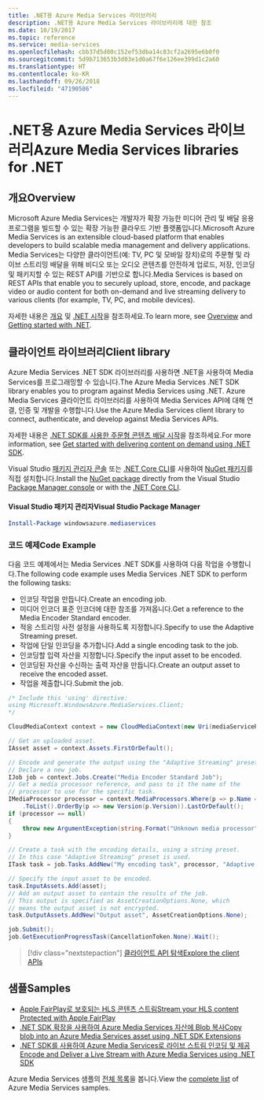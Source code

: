 ```yaml
---
title: .NET용 Azure Media Services 라이브러리
description: .NET용 Azure Media Services 라이브러리에 대한 참조
ms.date: 10/19/2017
ms.topic: reference
ms.service: media-services
ms.openlocfilehash: cbb37d5d80c152ef53dba14c83cf2a2695e6b0f0
ms.sourcegitcommit: 5d9b713653b3d03e1d0a67f6e126ee399d1c2a60
ms.translationtype: HT
ms.contentlocale: ko-KR
ms.lasthandoff: 09/26/2018
ms.locfileid: "47190586"
---
```

# <a name="azure-media-services-libraries-for-net"></a><span data-ttu-id="3fa51-103">.NET용 Azure Media Services 라이브러리</span><span class="sxs-lookup"><span data-stu-id="3fa51-103">Azure Media Services libraries for .NET</span></span>

## <a name="overview"></a><span data-ttu-id="3fa51-104">개요</span><span class="sxs-lookup"><span data-stu-id="3fa51-104">Overview</span></span>

<span data-ttu-id="3fa51-105">Microsoft Azure Media Services는 개발자가 확장 가능한 미디어 관리 및 배달 응용 프로그램을 빌드할 수 있는 확장 가능한 클라우드 기반 플랫폼입니다.</span><span class="sxs-lookup"><span data-stu-id="3fa51-105">Microsoft Azure Media Services is an extensible cloud-based platform that enables developers to build scalable media management and delivery applications.</span></span> <span data-ttu-id="3fa51-106">Media Services는 다양한 클라이언트(예: TV, PC 및 모바일 장치)로의 주문형 및 라이브 스트리밍 배달을 위해 비디오 또는 오디오 콘텐츠를 안전하게 업로드, 저장, 인코딩 및 패키지할 수 있는 REST API를 기반으로 합니다.</span><span class="sxs-lookup"><span data-stu-id="3fa51-106">Media Services is based on REST APIs that enable you to securely upload, store, encode, and package video or audio content for both on-demand and live streaming delivery to various clients (for example, TV, PC, and mobile devices).</span></span> 

<span data-ttu-id="3fa51-107">자세한 내용은 [개요](/azure/media-services/media-services-overview) 및 [.NET 시작](/azure/media-services/media-services-dotnet-how-to-use)을 참조하세요.</span><span class="sxs-lookup"><span data-stu-id="3fa51-107">To learn more, see [Overview](/azure/media-services/media-services-overview) and [Getting started with .NET](/azure/media-services/media-services-dotnet-how-to-use).</span></span> 

## <a name="client-library"></a><span data-ttu-id="3fa51-108">클라이언트 라이브러리</span><span class="sxs-lookup"><span data-stu-id="3fa51-108">Client library</span></span>

<span data-ttu-id="3fa51-109">Azure Media Services .NET SDK 라이브러리를 사용하면 .NET을 사용하여 Media Services를 프로그래밍할 수 있습니다.</span><span class="sxs-lookup"><span data-stu-id="3fa51-109">The Azure Media Services .NET SDK library enables you to program against Media Services using .NET.</span></span> <span data-ttu-id="3fa51-110">Azure Media Services 클라이언트 라이브러리를 사용하여 Media Services API에 대해 연결, 인증 및 개발을 수행합니다.</span><span class="sxs-lookup"><span data-stu-id="3fa51-110">Use the Azure Media Services client library to connect, authenticate, and develop against Media Services APIs.</span></span>  

<span data-ttu-id="3fa51-111">자세한 내용은 [.NET SDK를 사용한 주문형 콘텐츠 배달 시작](/azure/media-services/media-services-dotnet-get-started)을 참조하세요.</span><span class="sxs-lookup"><span data-stu-id="3fa51-111">For more information, see [Get started with delivering content on demand using .NET SDK](/azure/media-services/media-services-dotnet-get-started).</span></span>

<span data-ttu-id="3fa51-112">Visual Studio [패키지 관리자 콘솔][PackageManager] 또는 [.NET Core CLI][DotNetCLI]를 사용하여 [NuGet 패키지](https://www.nuget.org/packages/windowsazure.mediaservices)를 직접 설치합니다.</span><span class="sxs-lookup"><span data-stu-id="3fa51-112">Install the [NuGet package](https://www.nuget.org/packages/windowsazure.mediaservices) directly from the Visual Studio [Package Manager console][PackageManager] or with the [.NET Core CLI][DotNetCLI].</span></span>

#### <a name="visual-studio-package-manager"></a><span data-ttu-id="3fa51-113">Visual Studio 패키지 관리자</span><span class="sxs-lookup"><span data-stu-id="3fa51-113">Visual Studio Package Manager</span></span>

```powershell
Install-Package windowsazure.mediaservices
```

### <a name="code-example"></a><span data-ttu-id="3fa51-114">코드 예제</span><span class="sxs-lookup"><span data-stu-id="3fa51-114">Code Example</span></span>

<span data-ttu-id="3fa51-115">다음 코드 예제에서는 Media Services .NET SDK를 사용하여 다음 작업을 수행합니다.</span><span class="sxs-lookup"><span data-stu-id="3fa51-115">The following code example uses Media Services .NET SDK to perform the following tasks:</span></span>

- <span data-ttu-id="3fa51-116">인코딩 작업을 만듭니다.</span><span class="sxs-lookup"><span data-stu-id="3fa51-116">Create an encoding job.</span></span>
- <span data-ttu-id="3fa51-117">미디어 인코더 표준 인코더에 대한 참조를 가져옵니다.</span><span class="sxs-lookup"><span data-stu-id="3fa51-117">Get a reference to the Media Encoder Standard encoder.</span></span>
- <span data-ttu-id="3fa51-118">적응 스트리밍 사전 설정을 사용하도록 지정합니다.</span><span class="sxs-lookup"><span data-stu-id="3fa51-118">Specify to use the Adaptive Streaming preset.</span></span>
- <span data-ttu-id="3fa51-119">작업에 단일 인코딩을 추가합니다.</span><span class="sxs-lookup"><span data-stu-id="3fa51-119">Add a single encoding task to the job.</span></span>
- <span data-ttu-id="3fa51-120">인코딩할 입력 자산을 지정합니다.</span><span class="sxs-lookup"><span data-stu-id="3fa51-120">Specify the input asset to be encoded.</span></span>
- <span data-ttu-id="3fa51-121">인코딩된 자산을 수신하는 출력 자산을 만듭니다.</span><span class="sxs-lookup"><span data-stu-id="3fa51-121">Create an output asset to receive the encoded asset.</span></span>
- <span data-ttu-id="3fa51-122">작업을 제출합니다.</span><span class="sxs-lookup"><span data-stu-id="3fa51-122">Submit the job.</span></span>


```csharp
/* Include this 'using' directive:
using Microsoft.WindowsAzure.MediaServices.Client;
*/

CloudMediaContext context = new CloudMediaContext(new Uri(mediaServiceRESTAPIEndpoint), tokenProvider);

// Get an uploaded asset.
IAsset asset = context.Assets.FirstOrDefault();

// Encode and generate the output using the "Adaptive Streaming" preset.
// Declare a new job.
IJob job = context.Jobs.Create("Media Encoder Standard Job");
// Get a media processor reference, and pass to it the name of the 
// processor to use for the specific task.
IMediaProcessor processor = context.MediaProcessors.Where(p => p.Name == mediaProcessorName)
    .ToList().OrderBy(p => new Version(p.Version)).LastOrDefault();
if (processor == null) 
{
    throw new ArgumentException(string.Format("Unknown media processor", mediaProcessorName));
}

// Create a task with the encoding details, using a string preset.
// In this case "Adaptive Streaming" preset is used.
ITask task = job.Tasks.AddNew("My encoding task", processor, "Adaptive Streaming", TaskOptions.None);

// Specify the input asset to be encoded.
task.InputAssets.Add(asset);
// Add an output asset to contain the results of the job. 
// This output is specified as AssetCreationOptions.None, which 
// means the output asset is not encrypted. 
task.OutputAssets.AddNew("Output asset", AssetCreationOptions.None);

job.Submit();
job.GetExecutionProgressTask(CancellationToken.None).Wait();
```

> [!div class="nextstepaction"]
> [<span data-ttu-id="3fa51-123">클라이언트 API 탐색</span><span class="sxs-lookup"><span data-stu-id="3fa51-123">Explore the client APIs</span></span>](/dotnet/api/overview/azure/mediaservices/client)

## <a name="samples"></a><span data-ttu-id="3fa51-124">샘플</span><span class="sxs-lookup"><span data-stu-id="3fa51-124">Samples</span></span>

- [<span data-ttu-id="3fa51-125">Apple FairPlay로 보호되는 HLS 콘텐츠 스트림</span><span class="sxs-lookup"><span data-stu-id="3fa51-125">Stream your HLS content Protected with Apple FairPlay</span></span>](https://azure.microsoft.com/resources/samples/media-services-dotnet-dynamic-encryption-with-fairplay/)
- [<span data-ttu-id="3fa51-126">.NET SDK 확장을 사용하여 Azure Media Services 자산에 Blob 복사</span><span class="sxs-lookup"><span data-stu-id="3fa51-126">Copy blob into an Azure Media Services asset using .NET SDK Extensions</span></span>](https://azure.microsoft.com/resources/samples/media-services-dotnet-copy-blob-into-asset/)
- [<span data-ttu-id="3fa51-127">.NET SDK를 사용하여 Azure Media Services로 라이브 스트림 인코딩 및 제공</span><span class="sxs-lookup"><span data-stu-id="3fa51-127">Encode and Deliver a Live Stream with Azure Media Services using .NET SDK</span></span>](https://azure.microsoft.com/resources/samples/media-services-dotnet-encode-live-stream-with-ams-clear/)

<span data-ttu-id="3fa51-128">Azure Media Services 샘플의 [전체 목록](https://azure.microsoft.com/resources/samples/?platform=dotnet&service=media-services)을 봅니다.</span><span class="sxs-lookup"><span data-stu-id="3fa51-128">View the [complete list](https://azure.microsoft.com/resources/samples/?platform=dotnet&service=media-services) of Azure Media Services samples.</span></span>


[PackageManager]: https://docs.microsoft.com/nuget/tools/package-manager-console
[DotNetCLI]: https://docs.microsoft.com/dotnet/core/tools/dotnet-add-package
